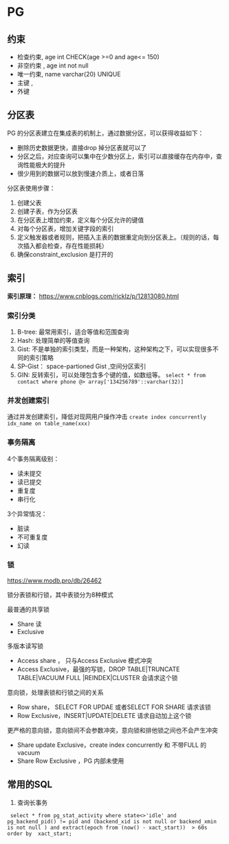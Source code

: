# PG
## 约束
- 检查约束,  age int CHECK(age >=0 and age<= 150)
- 非空约束 , age int not null
- 唯一约束,  name varchar(20) UNIQUE
- 主键 ,
- 外键
## 分区表
  PG 的分区表建立在集成表的机制上，通过数据分区，可以获得收益如下：
  - 删除历史数据更快，直接drop 掉分区表就可以了
  - 分区之后，对应查询可以集中在少数分区上，索引可以直接缓存在内存中，查询性能极大的提升
  - 很少用到的数据可以放到慢速介质上，或者日落
  
  分区表使用步骤：
 1. 创建父表
 2. 创建子表，作为分区表
 3. 在分区表上增加约束，定义每个分区允许的键值
 4. 对每个分区表，增加关键字段的索引
 5. 定义触发器或者规则，把插入主表的数据重定向到分区表上。（规则的话，每次插入都会检查，存在性能损耗）
 6. 确保constraint_exclusion 是打开的
## 索引
**索引原理：** https://www.cnblogs.com/ricklz/p/12813080.html
### 索引分类
1. B-tree: 最常用索引，适合等值和范围查询
2. Hash: 处理简单的等值查询
3. Gist: 不是单独的索引类型，而是一种架构，这种架构之下，可以实现很多不同的索引策略
4. SP-Gist： space-partioned Gist ,空间分区索引
5. GIN: 反转索引，可以处理包含多个键的值，如数组等。
```select * from contact where phone @> array['134256789'::varchar(32)]```

### 并发创建索引

通过并发创建索引，降低对现网用户操作冲击
```create index concurrently idx_name on table_name(xxx) ```

### 事务隔离
4个事务隔离级别：
- 读未提交
- 读已提交
- 重复度
- 串行化

3个异常情况：
- 脏读
- 不可重复度
- 幻读

### 锁
https://www.modb.pro/db/26462

锁分表锁和行锁，其中表锁分为8种模式

最普通的共享锁
- Share 读
- Exclusive

多版本读写锁
- Access share ， 只与Access Exclusive 模式冲突
- Access Exclusive，最强的写锁，DROP TABLE|TRUNCATE TABLE|VACUUM FULL |REINDEX|CLUSTER 会请求这个锁

意向锁，处理表锁和行锁之间的关系
- Row share， SELECT FOR UPDAE 或者SELECT FOR SHARE 请求该锁
- Row Exclusive，INSERT|UPDATE|DELETE 请求自动加上这个锁

更严格的意向锁，意向锁间不会参数冲突，意向锁和排他锁之间也不会产生冲突
- Share update Exclusive，create index concurrently 和 不带FULL 的vacuum
- Share Row Exclusive  ，PG 内部未使用


## 常用的SQL 
1. 查询长事务

``` select * from pg_stat_activity where state<>'idle' and pg_backend_pid() != pid and (backend_xid is not null or backend_xmin is not null ) and extract(epoch from (now() - xact_start))  > 60s order by  xact_start;```
